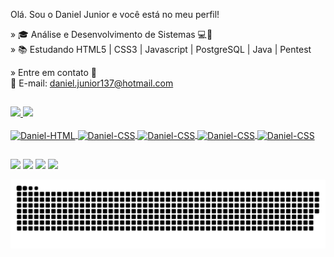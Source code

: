 Olá. Sou o Daniel Junior e você está no meu perfil!

» 🎓 Análise e Desenvolvimento de Sistemas 💻🖤<br>
» 📚 Estudando HTML5 | CSS3 | Javascript | PostgreSQL | Java | Pentest

» Entre em contato 📌 <br>
 📩 E-mail: daniel.junior137@hotmail.com
 
 ##
 
<div>
  <a href="https://github.com/danieljrs">
  <img height="140em" src="https://github-readme-stats.vercel.app/api?username=danieljrs&show_icons=true&theme=react&include_all_commits=true&count_private=true"/> 
  <img height="140em" src="https://github-readme-stats.vercel.app/api/top-langs/?username=danieljrs&layout=compact&langs_count=7&theme=react"/>
</div>
<div style="display: inline_block"><br>
  <img align="center" alt="Daniel-HTML" height="40" width="40" src="https://cdn-icons-png.flaticon.com/128/2786/2786969.png">
  <img align="center" alt="Daniel-CSS" height="40" width="40" src="https://cdn-icons-png.flaticon.com/128/2786/2786979.png">
    <img align="center" alt="Daniel-CSS" height="40" width="40" src="https://cdn-icons-png.flaticon.com/128/3097/3097978.png">
    <img align="center" alt="Daniel-CSS" height="40" width="40" src="https://cdn-icons-png.flaticon.com/128/5047/5047135.png">
     <img align="center" alt="Daniel-CSS" height="40" width="40" src="https://cdn-icons-png.flaticon.com/128/2535/2535553.png">
</div>
  
##
  
<div>
    <a href="https://api.whatsapp.com/send?phone=5544984350071" target="_blank"><img src="https://img.shields.io/badge/WhatsApp-25D366?style=for-the-badge&logo=whatsapp&logoColor=white" target="_blank"></a>
  <a href="https://instagram.com/danjrs_" target="_blank"><img src="https://img.shields.io/badge/-Instagram-%23E4405F?style=for-the-badge&logo=instagram&logoColor=white" target="_blank"></a>
 	<a href="https://www.facebook.com/d4niel.jr/" target="_blank"><img src="https://img.shields.io/badge/Facebook-1877F2?style=for-the-badge&logo=facebook&logoColor=white" target="_blank"></a>
  <a href="https://www.linkedin.com/in/daniel-junior-990944200/" target="_blank"><img src="https://img.shields.io/badge/LinkedIn-0077B5?style=for-the-badge&logo=linkedin&logoColor=white" target="_blank"></a> 
</div>
 
 ![Snake animation](https://github.com/danieljrs/danieljrs/blob/output/github-contribution-grid-snake.svg)
